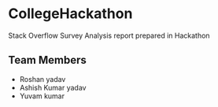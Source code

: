 # CollegeHackathon
Stack Overflow Survey Analysis report prepared in Hackathon 

## Team Members
- Roshan yadav
- Ashish Kumar yadav
- Yuvam kumar
